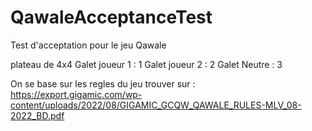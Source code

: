 # QawaleAcceptanceTest
Test d'acceptation pour le jeu Qawale



plateau de 4x4
Galet joueur 1 : 1
Galet joueur 2 : 2
Galet Neutre : 3

On se base sur les regles du jeu trouver sur : https://export.gigamic.com/wp-content/uploads/2022/08/GIGAMIC_GCQW_QAWALE_RULES-MLV_08-2022_BD.pdf